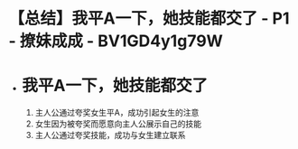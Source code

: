 # 【总结】我平A一下，她技能都交了 - P1 - 撩妹成成 - BV1GD4y1g79W

-   # 我平A一下，她技能都交了
    1.  主人公通过夸奖女生平A，成功引起女生的注意
    2.  女生因为被夸奖而愿意向主人公展示自己的技能
    3.  主人公通过夸奖技能，成功与女生建立联系